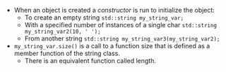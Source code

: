 - When an object is created a *constructor* is run to initialize the object:
	- To create an empty string `std::string my_string_var;`
	- With a specified number of instances of a single char `std::string my_string_var2(10, ' ');`
	- From another string `std::string my_string_var3(my_string_var2);`
- `my_string_var.size()` is a call to a function size that is defined as a member function of the string class.
	- There is an equivalent function called length.